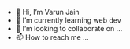 - 👋 Hi, I’m Varun Jain
- 🌱 I’m currently learning web dev
- 💞️ I’m looking to collaborate on ...
- 📫 How to reach me ...

<!---
varunjain27/varunjain27 is a ✨ special ✨ repository because its `README.md` (this file) appears on your GitHub profile.
You can click the Preview link to take a look at your changes.
--->
